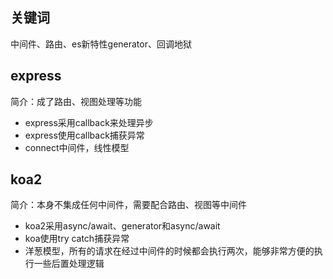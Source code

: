 ## 关键词

中间件、路由、es新特性generator、回调地狱

## express

简介：成了路由、视图处理等功能

- express采用callback来处理异步
- express使用callback捕获异常
- connect中间件，线性模型

## koa2

简介：本身不集成任何中间件，需要配合路由、视图等中间件


- koa2采用async/await、generator和async/await
- koa使用try catch捕获异常
- 洋葱模型，所有的请求在经过中间件的时候都会执行两次，能够非常方便的执行一些后置处理逻辑